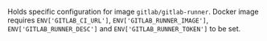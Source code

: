 Holds specific configuration for image `gitlab/gitlab-runner`. Docker image requires `ENV['GITLAB_CI_URL']`, `ENV['GITLAB_RUNNER_IMAGE']`, `ENV['GITLAB_RUNNER_DESC']` and `ENV['GITLAB_RUNNER_TOKEN']` to be set.
